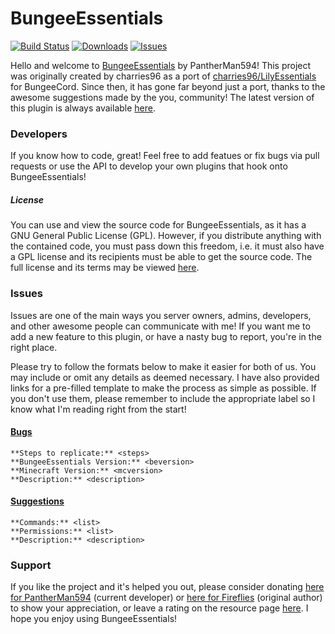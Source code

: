 BungeeEssentials
================

[![Build Status](http://ci.cubexmc.net/job/BungeeEssentials/badge/icon)](http://ci.cubexmc.net/job/BungeeEssentials/)
[![Downloads](https://img.shields.io/github/downloads/PantherMan594/BungeeEssentials/latest/total.svg)](https://github.com/PantherMan594/BungeeEssentials/releases/latest)
[![Issues](https://img.shields.io/github/issues/PantherMan594/BungeeEssentials.svg)](https://github.com/PantherMan594/BungeeEssentials/issues)

Hello and welcome to [BungeeEssentials](http://www.spigotmc.org/resources/bungeeessentials.1488/) by PantherMan594!
This project was originally created by charries96 as a port of [charries96/LilyEssentials](https://github.com/charries96/LilyEssentials) for BungeeCord. Since then, it has gone far beyond just a port, thanks to the awesome suggestions made by the you, community! The latest version of this plugin is always available [here](http://ci.cubexmc.net/job/BungeeEssentials/).

### Developers

If you know how to code, great! Feel free to add featues or fix bugs via pull requests or use the API to develop your own plugins that hook onto BungeeEssentials!
##### License
You can use and view the source code for BungeeEssentials, as it has a GNU General Public License (GPL). However, if you distribute anything with the contained code, you must pass down this freedom, i.e. it must also have a GPL license and its recipients must be able to get the source code. The full license and its terms may be viewed [here][license].

### Issues

Issues are one of the main ways you server owners, admins, developers, and other awesome people can communicate with me! If you want me to add a new feature to this plugin, or have a nasty bug to report, you're in the right place.

Please try to follow the formats below to make it easier for both of us. You may include or omit any details as deemed necessary. I have also provided links for a pre-filled template to make the process as simple as possible. If you don't use them, please remember to include the appropriate label so I know what I'm reading right from the start!

#### [Bugs][bugs]

```
**Steps to replicate:** <steps>
**BungeeEssentials Version:** <beversion>
**Minecraft Version:** <mcversion>
**Description:** <description>
```

#### [Suggestions][suggestion]

```
**Commands:** <list>
**Permissions:** <list>
**Description:** <description>
```

### Support

If you like the project and it's helped you out, please consider donating [here for PantherMan594][donate] (current developer) or [here for Fireflies][donate2] (original author) to show your appreciation, or leave a rating on the resource page [here][resource]. I hope you enjoy using BungeeEssentials!

[donate]: https://www.paypal.me/PantherMan594
[donate2]: https://www.paypal.com/cgi-bin/webscr?hosted_button_id=2GM2W8Z9VHN94&item_name=BungeeEssentials+%28from+github.com%29&cmd=_s-xclick
[suggestion]: https://github.com/PantherMan594/BungeeEssentials/issues/new?title=A%20Suggestion&body=**Commands%3A**%20%3Clist%3E%0A**Permissions%3A**%20%3Clist%3E%0A**Description%3A**%20%3Cdescription%3E&labels=suggestion
[bugs]: https://github.com/PantherMan594/BungeeEssentials/issues/new?title=Bug%20Report&body=**Steps%20to%20replicate%3A**%20%3Csteps%3E%0A**BungeeEssentials%20Version%3A**%20%3Cbeversion%3E%0A**Minecraft%20Version%3A**%20%3Cmcversion%3E%0A**Description%3A**%20%3Cdescription%3E&labels=bug
[resource]: http://www.spigotmc.org/resources/bungeeessentials.1488/
[license]: https://github.com/PantherMan594/BungeeEssentials/blob/master/LICENSE